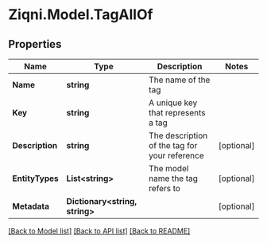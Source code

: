 
# Ziqni.Model.TagAllOf

## Properties

Name | Type | Description | Notes
------------ | ------------- | ------------- | -------------
**Name** | **string** | The name of the tag | 
**Key** | **string** | A unique key that represents a tag | 
**Description** | **string** | The description of the tag for your reference | [optional] 
**EntityTypes** | **List&lt;string&gt;** | The model name the tag refers to | [optional] 
**Metadata** | **Dictionary&lt;string, string&gt;** |  | [optional] 

[[Back to Model list]](../README.md#documentation-for-models)
[[Back to API list]](../README.md#documentation-for-api-endpoints)
[[Back to README]](../README.md)

